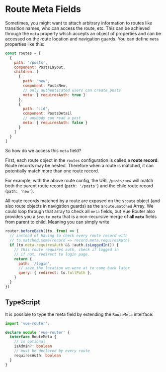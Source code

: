 # Route Meta Fields

Sometimes, you might want to attach arbitrary information to routes like transition names, who can access the route, etc. This can be achieved through the `meta` property which accepts an object of properties and can be accessed on the route location and navigation guards. You can define `meta` properties like this:

```js
const routes = [
  {
    path: '/posts',
    component: PostsLayout,
    children: [
      {
        path: 'new',
        component: PostsNew,
        // only authenticated users can create posts
        meta: { requiresAuth: true }
      },
      {
        path: ':id',
        component: PostsDetail
        // anybody can read a post
        meta: { requiresAuth: false }
      }
    ]
  }
]
```

So how do we access this `meta` field?

<!-- TODO: the explanation about route records should be explained before and things should be moved here -->

First, each route object in the `routes` configuration is called a **route record**. Route records may be nested. Therefore when a route is matched, it can potentially match more than one route record.

For example, with the above route config, the URL `/posts/new` will match both the parent route record (`path: '/posts'`) and the child route record (`path: 'new'`).

All route records matched by a route are exposed on the `$route` object (and also route objects in navigation guards) as the `$route.matched` Array. We could loop through that array to check all `meta` fields, but Vue Router also provides you a `$route.meta` that is a non-recursive merge of **all `meta`** fields from parent to child. Meaning you can simply write

```js
router.beforeEach((to, from) => {
  // instead of having to check every route record with
  // to.matched.some(record => record.meta.requiresAuth)
  if (to.meta.requiresAuth && !auth.isLoggedIn()) {
    // this route requires auth, check if logged in
    // if not, redirect to login page.
    return {
      path: '/login',
      // save the location we were at to come back later
      query: { redirect: to.fullPath },
    }
  }
})
```

## TypeScript

It is possible to type the meta field by extending the `RouteMeta` interface:

```ts
import 'vue-router';

declare module 'vue-router' {
  interface RouteMeta {
    // is optional
    isAdmin?: boolean
    // must be declared by every route
    requiresAuth: boolean
  }
}
```
